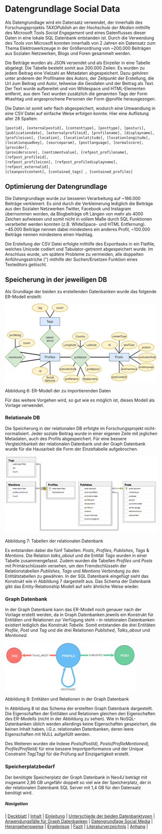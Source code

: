 Datengrundlage Social Data
==========================

Als Datengrundlage wird ein Datensatz verwendet, der innerhalb des
Forschungsprojekts *TAXOPublish* an der *Hochschule der Medien* mithilfe des
Microsoft Tools *Social Engagement* und eines Datenflusses dieser Daten in eine
lokale SQL Datenbank entstanden ist. Durch die Verwendung des Tools von
Microsoft konnten innerhalb von 2 Jahren ein Datensatz zum Thema
Elektrowerkzeuge in der Größenordnung von \~200.000 Beiträgen aus Sozialen
Netzwerken, Blogs und Foren gesammelt werden.

Die Beiträge wurden als JSON versendet und als Einzeiler in eine Tabelle
abgelegt. Die Tabelle besteht somit aus 200.000 Zeilen. Es wurden zu jedem
Beitrag eine Vielzahl an Metadaten abgespeichert. Dazu gehören unter anderem der
Profilname des Autors, der Zeitpunkt der Erstellung, die Url zum Beitrag und
Autor, teilweise die Geodaten und der Beitrag als Text. Der Text wurde
aufbereitet und von Whitespace und HTML-Elementen entfernt, aus dem Text wurden
zusätzlich die genannten Tags der Form \#hashtag und angesprochene Personen der
Form \@profile herausgezogen.

Die Daten ist somit sehr flach abgespeichert, wodurch eine Umwandlung in eine
CSV Datei auf einfache Weise erfolgen konnte. Hier eine Auflistung aller 28
Spalten:

~~~roomsql
[postid], [externalpostid], [contenttype], [posttype], [posturi],
[publicationdate], [externalprofileid], [profilename], [displayname],
[profileicon], [location], [locationlatitude], [locationlongitude],
[locationquadkey], [sourceparam], [postlanguage], [normalscore], [provider],
[providerscore], [sentimentvalue], [refpost_profilename], [refpost_profileid],
[refpost_profileicon], [refpost_profiledisplayname], [refpost_externalid],
[cleanpostcontent], [contained_tags] , [contained_profiles]
~~~

Optimierung der Datengrundlage
------------------------------

Die Datengrundlage wurde zur besseren Verarbeitung auf \~166.000 Beiträge
verkleinert. Es sind durch die Verkleinerung lediglich die Beiträge aus den
Sozialen Netzwerken Twitter, Facebook und Instagram übernommen worden, da
Blogbeiträge oft Längen von mehr als 4000 Zeichen aufwiesen und somit nicht in
vollem Maße durch SQL Funktionen verarbeitet werden konnten (z.B. WhiteSpace-
und HTML Entfernung). \~45.000 Beiträge nennen dabei mindestens ein anderes
Profil, \~100.000 Beiträge nennen mindestens einen Hashtag.

Die Erstellung der CSV Datei erfolgte mithilfe des Exporttasks in ein Flatfile,
welches Unicode codiert und Tabulator-getrennt abgespeichert wurde. Im Anschluss
wurde, um spätere Probleme zu vermeiden, alle doppelten Anführungsstriche (")
mithilfe der Suchen/Ersetzen Funktion eines Texteditors gelöscht.

Speicherung in der jeweiligen DB
--------------------------------

Als Grundlage der beiden zu erstellenden Datenbanken wurde das folgende
ER-Modell erstellt:

![](media/06-er-modell_mse_mentions.png)

Abbildung 6: ER-Modell der zu importierenden Daten

Für das weitere Vorgehen wird, so gut wie es möglich ist, dieses Modell als
Vorlage verwendet.

### Relationale DB

Die Speicherung in der relationalen DB erfolgte im Forschungsprojekt
nicht-normalisiert. Jeder soziale Beitrag wurde in einer eigenen Zeile mit
jeglichen Metadaten, auch des Profils abgespeichert. Für eine bessere
Vergleichbarkeit der relationalen Datenbank und der Graph Datenbank wurde für
die Hausarbeit die Form der Einzeltabelle aufgebrochen.

![](media/07-sql-tabellen.png)

Abbildung 7: Tabellen der relationalen Datenbank

Es entstanden dabei die fünf Tabellen: *Posts*, *Profiles*, *Publishes*, *Tags*
& *Mentions*. Die Relation *talks*\_*about* und die Entität *Tags* wurden in
einer Tabelle zusammengefasst. Zudem wurden die Tabellen *Profiles* und *Posts*
mit Primärschlüsseln versehen, um den Fremdschlüsseln der Relationstabellen
*Publishes*, *Tags* und *Mentions* Verbindung zu den Entitätstabellen zu
gewähren. In der SQL Datenbank eingefügt sieht das Konstrukt wie in Abbildung 7
dargestellt aus. Das Schema der Datenbank gibt das Entity-Relationship Modell
auf sehr ähnliche Weise wieder.

### Graph Datenbank

In der Graph Datenbank kann das ER-Modell noch genauer nach der Vorlage erstellt
werden, da in Graph Datenbanken jeweils ein Konstrukt für Entitäten und
Relationen zur Verfügung steht – in relationalen Datenbanken existiert lediglich
das Konstrukt *Tabelle*. Somit entstanden die drei Entitäten *Profile*, *Post*
und *Tag* und die drei Relationen *Published*, *Talks_about* und *Mentioned*.

![](media/08-neo4j-db-schema.png)

Abbildung 8: Entitäten und Relationen in der Graph Datenbank

In Abbildung 8 ist das Schema der erstellten Graph Datenbank dargestellt. Die
Eigenschaften der Entitäten und Relationen gleichen den Eigenschaften des
ER-Modells (nicht in der Abbildung zu sehen). Wie in NoSQL-Datenbanken üblich
werden allerdings keine Eigenschaften gespeichert, die keinen Inhalt haben,
i.G.z. relationalen Datenbanken, deren leere Eigenschaften mit NULL aufgefüllt
werden.

Des Weiteren wurden die Indexe *Posts(PostId), Posts(ProfileMentioned),
Profile(ProfileId)* für eine bessere Importperformance und der Unique Constraint
*Tag(Tag)* für die Prüfung auf Einzigartigkeit erstellt.

### Speicherplatzbedarf

Der benötigte Speicherplatz der Graph Datenbank in Neo4J beträgt mit insgesamt
2,86 GB ungefähr doppelt so viel wie der Speicherplatz, der in der relationalen
Datenbank SQL Server mit 1,4 GB für den Datensatz benötigt wird.


##### Navigation

| [Deckblatt](00_title.md) |
[Inhalt](00_toc.md) |
[Einleitung](01_introduction.md) |
[Unterschiede der beiden Datenbanktypen](02_db_differences.md) |
[Anwendungsfälle für Graph Datenbanken](03_graphdb_usecases.md) |
[Datengrundlage Social Media](04_data_basis.md) |
[Herangehensweise](05_method.md) |
[Ergebnisse](06_results.md) |
[Fazit](07_conclusion.md) |
[Literaturverzeichnis](08_references.md) |
[Anhang](09_appendix.md) |
